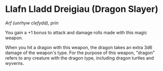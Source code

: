 # Llafn Lladd Dreigiau (Dragon Slayer)

*Arf (unrhyw clefydd), prin*

You gain a +1 bonus to attack and damage rolls made with this magic weapon.

When you hit a dragon with this weapon, the dragon takes an extra 3d6 damage of the weapon's type. For the purpose of this weapon, "dragon" refers to any creature with the dragon type, including dragon turtles and wyverns.